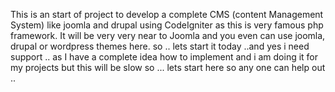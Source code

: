 This is an start of project to develop a complete CMS (content Management System) like joomla and drupal using CodeIgniter as this is very famous php framework. It will be very very near to Joomla and you even can use joomla, drupal or wordpress themes here. so .. lets start it today ..and yes i need support .. as I have a complete idea how to implement and i am doing it for my projects but this will be slow so ... lets start here so any one can help out ..